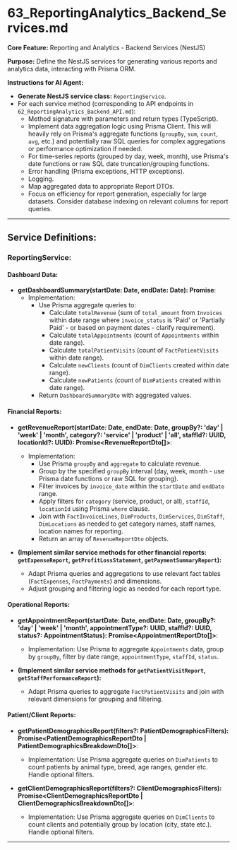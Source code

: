 # 63_ReportingAnalytics_Backend_Services.md

**Core Feature:** Reporting and Analytics - Backend Services (NestJS)

**Purpose:** Define the NestJS services for generating various reports and analytics data, interacting with Prisma ORM.

**Instructions for AI Agent:**

*   **Generate NestJS service class:** `ReportingService`.
*   For each service method (corresponding to API endpoints in `62_ReportingAnalytics_Backend_API.md`):
    *   Method signature with parameters and return types (TypeScript).
    *   Implement data aggregation logic using Prisma Client.  This will heavily rely on Prisma's aggregate functions (`groupBy`, `sum`, `count`, `avg`, etc.) and potentially raw SQL queries for complex aggregations or performance optimization if needed.
    *   For time-series reports (grouped by day, week, month), use Prisma's date functions or raw SQL date truncation/grouping functions.
    *   Error handling (Prisma exceptions, HTTP exceptions).
    *   Logging.
    *   Map aggregated data to appropriate Report DTOs.
    *   Focus on efficiency for report generation, especially for large datasets. Consider database indexing on relevant columns for report queries.

---

## Service Definitions:

### ReportingService:

#### Dashboard Data:

*   **getDashboardSummary(startDate: Date, endDate: Date): Promise<DashboardSummaryDto>**:
    *   Implementation:
        *   Use Prisma aggregate queries to:
            *   Calculate `totalRevenue` (sum of `total_amount` from `Invoices` within date range where `invoice_status` is 'Paid' or 'Partially Paid' - or based on payment dates - clarify requirement).
            *   Calculate `totalAppointments` (count of `Appointments` within date range).
            *   Calculate `totalPatientVisits` (count of `FactPatientVisits` within date range).
            *   Calculate `newClients` (count of `DimClients` created within date range).
            *   Calculate `newPatients` (count of `DimPatients` created within date range).
        *   Return `DashboardSummaryDto` with aggregated values.

#### Financial Reports:

*   **getRevenueReport(startDate: Date, endDate: Date, groupBy?: 'day' | 'week' | 'month', category?: 'service' | 'product' | 'all', staffId?: UUID, locationId?: UUID): Promise<RevenueReportDto[]>**:
    *   Implementation:
        *   Use Prisma `groupBy` and `aggregate` to calculate revenue.
        *   Group by the specified `groupBy` interval (day, week, month - use Prisma date functions or raw SQL for grouping).
        *   Filter invoices by `invoice_date` within the `startDate` and `endDate` range.
        *   Apply filters for `category` (service, product, or all), `staffId`, `locationId` using Prisma `where` clause.
        *   Join with `FactInvoiceLines`, `DimProducts`, `DimServices`, `DimStaff`, `DimLocations` as needed to get category names, staff names, location names for reporting.
        *   Return an array of `RevenueReportDto` objects.

*   **(Implement similar service methods for other financial reports: `getExpenseReport`, `getProfitLossStatement`, `getPaymentSummaryReport`):**
    *   Adapt Prisma queries and aggregations to use relevant fact tables (`FactExpenses`, `FactPayments`) and dimensions.
    *   Adjust grouping and filtering logic as needed for each report type.

#### Operational Reports:

*   **getAppointmentReport(startDate: Date, endDate: Date, groupBy?: 'day' | 'week' | 'month', appointmentType?: UUID, staffId?: UUID, status?: AppointmentStatus): Promise<AppointmentReportDto[]>**:
    *   Implementation:  Use Prisma to aggregate `Appointments` data, group by `groupBy`, filter by date range, `appointmentType`, `staffId`, `status`.

*   **(Implement similar service methods for `getPatientVisitReport`, `getStaffPerformanceReport`):**
    *   Adapt Prisma queries to aggregate `FactPatientVisits` and join with relevant dimensions for grouping and filtering.

#### Patient/Client Reports:

*   **getPatientDemographicsReport(filters?: PatientDemographicsFilters): Promise<PatientDemographicsReportDto | PatientDemographicsBreakdownDto[]>**:
    *   Implementation: Use Prisma aggregate queries on `DimPatients` to count patients by animal type, breed, age ranges, gender etc.  Handle optional filters.

*   **getClientDemographicsReport(filters?: ClientDemographicsFilters): Promise<ClientDemographicsReportDto | ClientDemographicsBreakdownDto[]>**:
    *   Implementation: Use Prisma aggregate queries on `DimClients` to count clients and potentially group by location (city, state etc.). Handle optional filters.

---